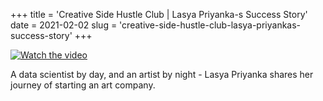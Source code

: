 +++
title = 'Creative Side Hustle Club | Lasya Priyanka-s Success Story'
date = 2021-02-02 
slug = 'creative-side-hustle-club-lasya-priyankas-success-story'
+++

[![Watch the video](https://github.com/ksens/ksens.github.io/blob/master/img/Untitled.jpg?raw=true)](https://www.youtube.com/watch?v=JwlaHhl9eYk)

A data scientist by day, and an artist by night - Lasya Priyanka shares her journey of starting an art company.

